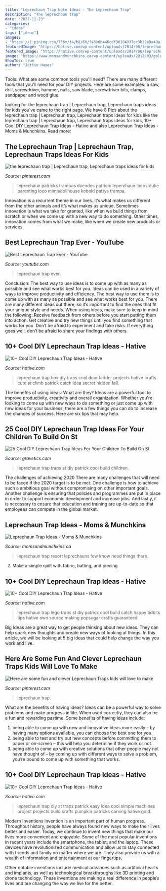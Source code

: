 ```yaml
---
title: "Leprechaun Trap Note Ideas - The Leprechaun Trap"
description: "The leprechaun trap"
date: "2022-11-23"
categories:
- "ideas"
tags: ["ideas"]
images:
- "https://i.pinimg.com/736x/f4/b8/6b/f4b86b446cdf30184837ec3b32e9a48a.jpg"
featuredImage: "https://hative.com/wp-content/uploads/2014/06/leprechaun-trap-ideas/2-leprechaun-trap-ideas.jpg"
featured_image: "https://hative.com/wp-content/uploads/2014/06/leprechaun-trap-ideas/2-leprechaun-trap-ideas.jpg"
image: "https://www.momsandmunchkins.ca/wp-content/uploads/2012/03/golden-resort-leprechaun-trap-2.jpg"
ShowToc: true
author: "Jettie Hayes"
---
```



Tools: What are some common tools you'll need?
There are many different tools that you'll need for your DIY projects. Here are some examples: a saw, drill, screwdriver, hammer, nails, saw blade, screwdriver bits, clamps, sandpaper and wood glue.

	

		
looking for the leprechaun trap | Leprechaun trap, Leprechaun traps ideas for kids you've came to the right page. We have 8 Pics about the leprechaun trap | Leprechaun trap, Leprechaun traps ideas for kids like the leprechaun trap | Leprechaun trap, Leprechaun traps ideas for kids, 10+ Cool DIY Leprechaun Trap Ideas - Hative and also Leprechaun Trap Ideas - Moms &amp; Munchkins. Read more:
		
    
## The Leprechaun Trap | Leprechaun Trap, Leprechaun Traps Ideas For Kids

<img loading=lazy src="https://i.pinimg.com/736x/06/94/50/06945028b802b6ed32e16d743e593b70.jpg" onerror="this.onerror=null;this.src='https://tse2.mm.bing.net/th?id=OIP.22zP-WWqwWjqEvBQJAtFqAHaKm&amp;pid=15.1';" alt="the leprechaun trap | Leprechaun trap, Leprechaun traps ideas for kids">

_Source: pinterest.com_

>leprechaun patricks trampas duendes patricio leperchaun locos duke parenting loco mimisdollhouse kobold pattys trampa. 

	

Innovation is a recurrent theme in our lives. It’s what makes us different from the other animals and it’s what makes us unique. Sometimes innovation is what we take for granted, like when we build things from scratch or when we come up with a new way to do something. Other times, innovation comes from what we make, like when we create new products or services.

    
## Best Leprechaun Trap Ever - YouTube

<img loading=lazy src="https://i.ytimg.com/vi/h3_JqnjwRPM/maxresdefault.jpg" onerror="this.onerror=null;this.src='https://tse1.mm.bing.net/th?id=OIP.pOnMvkzeyMGkrl04jpWHIgHaEK&amp;pid=15.1';" alt="Best Leprechaun Trap Ever - YouTube">

_Source: youtube.com_

>leprechaun trap ever. 

	

Conclusion: The best way to use ideas is to come up with as many as possible and see what works best for you.
Ideas can be used in a variety of ways to improve productivity and efficiency. The best way to use them is to come up with as many as possible and see what works best for you. There are many different ideas out there, so it’s important to find the ones that fit your unique style and needs. When using ideas, make sure to keep in mind the following: Receive feedback from others before you start putting them into action. Get creative and try new things until you find something that works for you. Don’t be afraid to experiment and take risks. If everything goes well, don’t be afraid to share your findings with others.

    
## 10+ Cool DIY Leprechaun Trap Ideas - Hative

<img loading=lazy src="https://hative.com/wp-content/uploads/2014/06/leprechaun-trap-ideas/7-leprechaun-trap-ideas.jpg" onerror="this.onerror=null;this.src='https://tse2.mm.bing.net/th?id=OIP.RifFKMMwKe2NGv7hTifX6AHaIW&amp;pid=15.1';" alt="10+ Cool DIY Leprechaun Trap Ideas - Hative">

_Source: hative.com_

>leprechaun trap box diy traps cool door ladder projects hative crafts cute st climb patrick catch idea secret hidden fall. 

	

The benefits of using ideas: What are they?
Ideas are a powerful tool to improve productivity, creativity and overall organization. Whether you're looking to come up with new ways to do something or just come up with new ideas for your business, there are a few things you can do to increase the chances of success. Here are six tips that may help.

    
## 25 Cool DIY Leprechaun Trap Ideas For Your Children To Build On St

<img loading=lazy src="https://www.gravetics.com/wp-content/uploads/2017/08/leprechaun-traps.jpg" onerror="this.onerror=null;this.src='https://tse4.mm.bing.net/th?id=OIP.OdiO06QFgO6Ykpf_3vbrcAHaJQ&amp;pid=15.1';" alt="25 Cool DIY Leprechaun Trap Ideas For Your Children To Build On St">

_Source: gravetics.com_

>leprechaun trap traps st diy patrick cool build children. 

	

The challenges of achieving 2020
There are many challenges that will need to be faced if the 2020 target is to be met. One challenge is how to achieve such a ambitious goal without compromising on other important goals. Another challenge is ensuring that policies and programmes are put in place in order to support economic development and increase jobs. And lastly, it is necessary to ensure that education and training are up-to-date so that employees can compete in the global market.

    
## Leprechaun Trap Ideas - Moms &amp; Munchkins

<img loading=lazy src="https://www.momsandmunchkins.ca/wp-content/uploads/2012/03/golden-resort-leprechaun-trap-2.jpg" onerror="this.onerror=null;this.src='https://tse4.mm.bing.net/th?id=OIP.CI9e4eXBXkp7ZUVgm3qb4gHaLH&amp;pid=15.1';" alt="Leprechaun Trap Ideas - Moms &amp; Munchkins">

_Source: momsandmunchkins.ca_

>leprechaun trap resort leprechauns few know need things there. 

	

2. Make a simple quilt with fabric, batting, and piecing

    
## 10+ Cool DIY Leprechaun Trap Ideas - Hative

<img loading=lazy src="https://hative.com/wp-content/uploads/2014/06/leprechaun-trap-ideas/2-leprechaun-trap-ideas.jpg" onerror="this.onerror=null;this.src='https://tse1.mm.bing.net/th?id=OIP.WIICgFzqZbc8OYpycB3N-AHaJA&amp;pid=15.1';" alt="10+ Cool DIY Leprechaun Trap Ideas - Hative">

_Source: hative.com_

>leprechaun trap lego traps st diy patrick cool build catch happy tidbits tips hative own source making popsugar crafts guaranteed. 

	

Big Ideas are a great way to get people thinking about new ideas. They can help spark new thoughts and create new ways of looking at things. In this article, we will be looking at 5 big ideas that could help change the way you work and live.

    
## Here Are Some Fun And Clever Leprechaun Traps Kids Will Love To Make

<img loading=lazy src="https://i.pinimg.com/736x/f4/b8/6b/f4b86b446cdf30184837ec3b32e9a48a.jpg" onerror="this.onerror=null;this.src='https://tse4.mm.bing.net/th?id=OIP.DTj54NP4HJxubwWwejfmYwHaLH&amp;pid=15.1';" alt="Here are some fun and clever Leprechaun Traps kids will love to make">

_Source: pinterest.com_

>leprechaun trap. 

	

What are the benefits of having ideas?
Ideas can be a powerful way to solve problems and make progress in life. When used correctly, they can also be a fun and rewarding pastime. Some benefits of having ideas include: 
1) being able to come up with new and innovative ideas more easily – by having many options available, you can choose the best one for you. 
2) being able to test and try out new concepts before committing them to paper or on-screen – this will help you determine if they work or not. 
3) being able to come up with creative solutions that other people may not have thought of – by coming up with different ways to solve a problem, you’re bound to come up with something that works.

    
## 10+ Cool DIY Leprechaun Trap Ideas - Hative

<img loading=lazy src="https://hative.com/wp-content/uploads/2014/06/leprechaun-trap-ideas/8-leprechaun-trap-ideas.jpg" onerror="this.onerror=null;this.src='https://tse4.mm.bing.net/th?id=OIP.vxgcGV0w_KohySdtAX26kgHaJh&amp;pid=15.1';" alt="10+ Cool DIY Leprechaun Trap Ideas - Hative">

_Source: hative.com_

>leprechaun trap diy st traps patrick easy idea cool simple machines project projects build crafts pumpkin patricks carving hative gold. 

	

Modern Inventions
Invention is an important part of human progress. Throughout history, people have always found new ways to make their lives better and easier. Today, we continue to invent new things that make our lives more convenient and enjoyable.
Some of the most popular inventions in recent years include the smartphone, the tablet, and the laptop. These devices have revolutionized communication and allow us to stay connected with friends and family no matter where we are. They also provide us with a wealth of information and entertainment at our fingertips.

Other notable inventions include medical advances such as artificial hearts and implants, as well as technological breakthroughs like 3D printing and drone technology. These inventions are making a real difference in people’s lives and are changing the way we live for the better.

